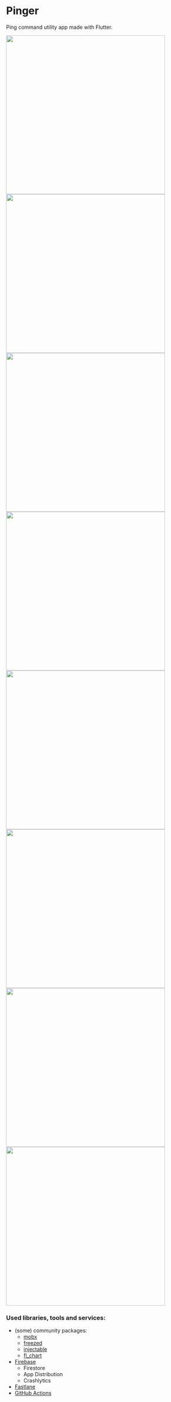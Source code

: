 # Pinger

Ping command utility app made with Flutter.

<img src="https://i.postimg.cc/rmy6Jhqm/1.png" height="432"> <img src="https://i.postimg.cc/J0tfwGDC/2.png" height="432"> <img src="https://i.postimg.cc/nr56npBj/3.png" height="432"> <img src="https://i.postimg.cc/rpc7Vh0J/4.png" height="432"> <img src="https://i.postimg.cc/ZYMk8F2b/5.png" height="432"> <img src="https://i.postimg.cc/RVkj8Cv2/6.png" height="432"> <img src="https://i.postimg.cc/pXhwq5MD/7.png" height="432"> <img src="https://i.postimg.cc/GmvZ102t/8.png" height="432">

### Used libraries, tools and services:
- (some) community packages:
  - [mobx](https://pub.dev/packages/mobx)
  - [freezed](https://pub.dev/packages/freezed)
  - [injectable](https://pub.dev/packages/injectable)
  - [fl_chart](https://pub.dev/packages/fl_chart)
- [Firebase](https://github.com/FirebaseExtended/flutterfire)
  - Firestore
  - App Distribution
  - Crashlytics
- [Fastlane](https://docs.fastlane.tools/)
- [GitHub Actions](https://help.github.com/en/actions)

